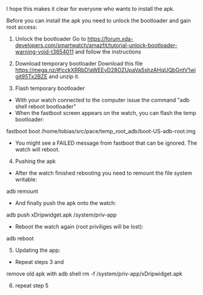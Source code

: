 I hope this makes it clear for everyone who wants to install the apk.

Before you can install the apk you need to unlock the bootloader and gain root access:

1. Unlock the bootloader
Go to https://forum.xda-developers.com/smartwatch/amazfit/tutorial-unlock-bootloader-warning-void-t3654011 and follow the instructions

2. Download temporary bootloader
Download this file https://mega.nz/#!cckXRRbD!aWEEyD28OZUpaVaSshzAHqUQbGntV1wigjt95Tx2BZE and unzip it.

3. Flash temporary bootloader
- With your watch connected to the computer issue the command "adb shell reboot bootloader"
- When the fastboot screen appears on the watch, you can flash the temp bootloader: 

fastboot boot /home/tobias/src/pace/temp_root_adb/boot-US-adb-root.img 

- You might see a FAILED message from fastboot that can be ignored. The watch will reboot.

4. Pushing the apk
- After the watch finished rebooting you need to remount the file system writable: 

adb remount

- And finally push the apk onto the watch: 

adb push xDripwidget.apk /system/priv-app

- Reboot the watch again (root priviliges will be lost): 

adb reboot

5. Updating the app:
- Repeat steps 3 and

remove old apk with
adb shell
rm -f /system/priv-app/xDripwidget.apk

6. repeat step 5